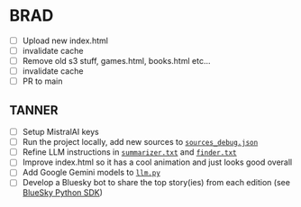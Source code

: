 # BRAD
- [ ] Upload new index.html
- [ ] invalidate cache
- [ ] Remove old s3 stuff, games.html, books.html etc...
- [ ] invalidate cache
- [ ] PR to main 

## TANNER
- [ ] Setup MistralAI keys
- [ ] Run the project locally, add new sources to [```sources_debug.json```](./config/sources_debug.json)
- [ ] Refine LLM instructions in [```summarizer.txt```](./config/summarizer.txt) and [```finder.txt```](./config/finder.txt)
- [ ] Improve index.html so it has a cool animation and just looks good overall
- [ ] Add Google Gemini models to [```llm.py```](./utils/llm.py)
- [ ] Develop a Bluesky bot to share the top story(ies) from each edition (see [BlueSky Python SDK](https://atproto.blue/en/latest/))
